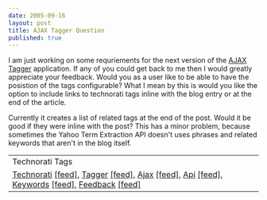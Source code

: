 ```yaml
---
date: 2005-09-16
layout: post
title: AJAX Tagger Question
published: true
---
```

I am just working on some requriements for the next version of the <a href="http://www.kinlan.co.uk/AjaxExperiments/AjaxTag">AJAX Tagger</a> application.  If any of you could get back to me then I would greatly appreciate your feedback.  Would you as a user like to be able to have the posistion of the tags configurable?  What I mean by this is would you like the option to include links to technorati tags inline with the blog entry or at the end of the article.  <p />Currently it creates a list of related tags at the end of the post.  Would it be good if they were inline with the post?  This has a minor problem, because sometimes the Yahoo Term Extraction API doesn't uses phrases and related keywords that aren't in the blog itself.<p /><table class="TechnoratiHead TagHeader">
<tr><td>Technorati Tags</td></tr>
<tr class="Technorati"><td>
<a href="http://www.technorati.com/tag/Technorati" class="Tag" rel="tag">Technorati</a> <a href="http://feeds.technorati.com/feed/posts/tag/Technorati" class="Tag">[feed]</a>, <a href="http://www.technorati.com/tag/Tagger" class="Tag" rel="tag">Tagger</a> <a href="http://feeds.technorati.com/feed/posts/tag/Tagger" class="Tag">[feed]</a>, <a href="http://www.technorati.com/tag/Ajax" class="Tag" rel="tag">Ajax</a> <a href="http://feeds.technorati.com/feed/posts/tag/Ajax" class="Tag">[feed]</a>, <a href="http://www.technorati.com/tag/Api" class="Tag" rel="tag">Api</a> <a href="http://feeds.technorati.com/feed/posts/tag/Api" class="Tag">[feed]</a>, <a href="http://www.technorati.com/tag/Keywords" class="Tag" rel="tag">Keywords</a> <a href="http://feeds.technorati.com/feed/posts/tag/Keywords" class="Tag">[feed]</a>, <a href="http://www.technorati.com/tag/Feedback" class="Tag" rel="tag">Feedback</a> <a href="http://feeds.technorati.com/feed/posts/tag/Feedback" class="Tag">[feed]</a>
</td></tr>
</table><div class="blogger-post-footer"><img class="posterous_download_image" src="https://blogger.googleusercontent.com/tracker/8109338-112690660031828370?l=www.kinlan.co.uk%2Findex.html" height="1" alt="" width="1" /></div>

